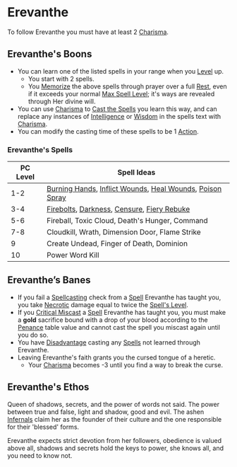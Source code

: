 # Erevanthe

To follow Erevanthe you must have at least 2 [Charisma](../../../../Player%20Characters/Chosen%20Statistics/Charisma.md).
## Erevanthe's Boons
- You can learn one of the listed spells in your range when you [Level](../../../../Player%20Characters/Derived%20Statistics/Level.md) up.
	- You start with 2 spells.
	- You [Memorize](../../../Spell%20Memorization.md) the above spells through prayer over a full [Rest](../../../../Game%20Procedures/Resting.md), even if it exceeds your normal [Max Spell Level](../../../Spell%20Levels.md); it's ways are revealed through Her divine will.
- You can use [Charisma](../../../../Player%20Characters/Chosen%20Statistics/Charisma.md) to [Cast the Spells](../../../Spellcasting.md) you learn this way, and can replace any instances of [Intelligence](../../../../Player%20Characters/Chosen%20Statistics/Intelligence.md) or [Wisdom](../../../../Player%20Characters/Chosen%20Statistics/Wisdom.md) in the spells text with [Charisma](../../../../Player%20Characters/Chosen%20Statistics/Charisma.md).
- You can modify the casting time of these spells to be 1 [Action](../../../../Game%20Procedures/Action.md).
### Erevanthe's Spells

| PC Level | Spell Ideas                                                                                                                                                                                                                                            |
| -------- | ------------------------------------------------------------------------------------------------------------------------------------------------------------------------------------------------------------------------------------------------------ |
| 1-2      | [Burning Hands](../../Mythril%20Spells/Level%201/Burning%20Hands.md), [Inflict Wounds](../../Mythril%20Spells/Level%201/Inflict%20Wounds.md), [Heal Wounds](../../Mythril%20Spells/Level%201/Heal%20Wounds.md), [Poison Spray](../../Mythril%20Spells/Level%201/Poison%20Spray.md) |
| 3-4      | [Firebolts](../../Mythril%20Spells/Level%202/Firebolts.md), [Darkness](../../Mythril%20Spells/Level%202/Darkness.md), [Censure](../../Mythril%20Spells/Level%202/Censure.md), [Fiery Rebuke](../../Mythril%20Spells/Level%202/Fiery%20Rebuke.md)                             |
| 5-6      | Fireball, Toxic Cloud, Death's Hunger, Command                                                                                                                                                                                                         |
| 7-8      | Cloudkill, Wrath, Dimension Door, Flame Strike                                                                                                                                                                                                         |
| 9        | Create Undead, Finger of Death, Dominion                                                                                                                                                                                                               |
| 10       | Power Word Kill                                                                                                                                                                                                                                        |
## Erevanthe’s Banes
- If you fail a [Spellcasting](../../../Spellcasting.md) check from a [Spell](../../../Spells.md) Erevanthe has taught you, you take [Necrotic](../../../../Damage%20Types/Necrotic.md) damage equal to twice the [Spell's Level](../../../Spell%20Levels.md). 
- If you [Critical Miscast](../../../../Game%20Procedures/Dice%20Rolls/Critical%20Miscast.md) a [Spell](../../../Spells.md) Erevanthe has taught you, you must make a **gold** sacrifice bound with a drop of your blood according to the [Penance](../../../../Game%20Procedures/Dice%20Rolls/Critical%20Miscast#Penance%20Sacrifice%20Value) table value and cannot cast the spell you miscast again until you do so. 
- You have [Disadvantage](../../../../Game%20Procedures/Dice%20Rolls/Disadvantage.md) casting any [Spells](../../../Spells.md) not learned through Erevanthe.
- Leaving Erevanthe's faith grants you the cursed tongue of a heretic.
	- Your [Charisma](../../../../Player%20Characters/Chosen%20Statistics/Charisma.md) becomes -3 until you find a way to break the curse.

## Erevanthe's Ethos
Queen of shadows, secrets, and the power of words not said. The power between true and false, light and shadow, good and evil. The ashen [Infernals](../../../../Player%20Characters/Ancenstries/Infernals.md) claim her as the founder of their culture and the one responsible for their 'blessed' forms. 

Erevanthe expects strict devotion from her followers, obedience is valued above all, shadows and secrets hold the keys to power, she knows all, and you need to know not.
